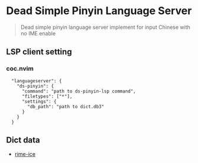 # Dead Simple Pinyin Language Server

> Dead simple pinyin language server implement for input Chinese with no IME enable

## LSP client setting

### coc.nvim

``` jsonc
  "languageserver": {
    "ds-pinyin": {
      "command": "path to ds-pinyin-lsp command",
      "filetypes": ["*"],
      "settings": {
        "db_path": "path to dict.db3"
      }
    }
  }
```

## Dict data

- [rime-ice](https://github.com/iDvel/rime-ice)
